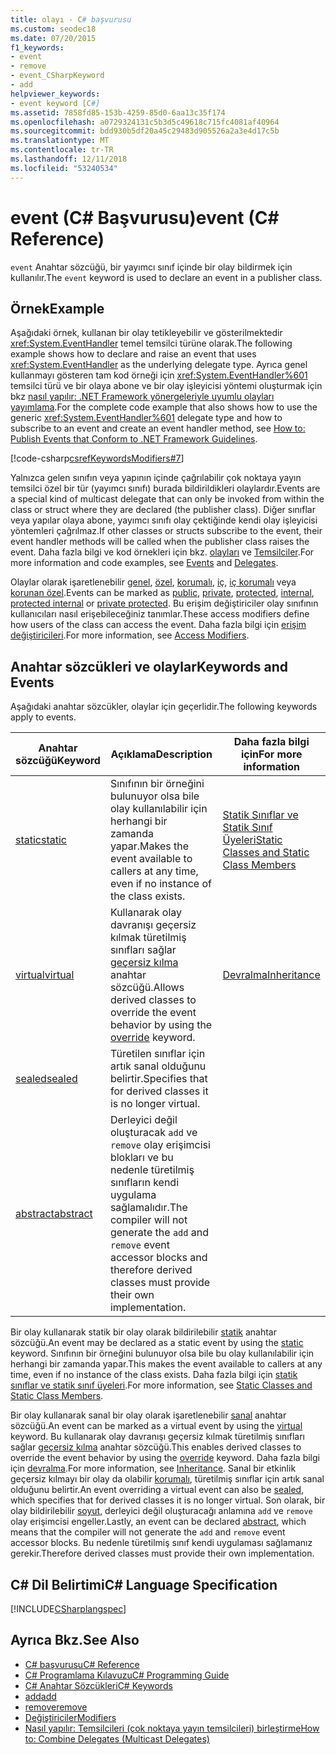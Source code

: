 ```yaml
---
title: olayı - C# başvurusu
ms.custom: seodec18
ms.date: 07/20/2015
f1_keywords:
- event
- remove
- event_CSharpKeyword
- add
helpviewer_keywords:
- event keyword [C#]
ms.assetid: 7858fd85-153b-4259-85d0-6aa13c35f174
ms.openlocfilehash: a0729324131c5b3d5c49618c715fc4081af40964
ms.sourcegitcommit: bdd930b5df20a45c29483d905526a2a3e4d17c5b
ms.translationtype: MT
ms.contentlocale: tr-TR
ms.lasthandoff: 12/11/2018
ms.locfileid: "53240534"
---
```

# <a name="event-c-reference"></a><span data-ttu-id="5d088-102">event (C# Başvurusu)</span><span class="sxs-lookup"><span data-stu-id="5d088-102">event (C# Reference)</span></span>
<span data-ttu-id="5d088-103">`event` Anahtar sözcüğü, bir yayımcı sınıf içinde bir olay bildirmek için kullanılır.</span><span class="sxs-lookup"><span data-stu-id="5d088-103">The `event` keyword is used to declare an event in a publisher class.</span></span>  
  
## <a name="example"></a><span data-ttu-id="5d088-104">Örnek</span><span class="sxs-lookup"><span data-stu-id="5d088-104">Example</span></span>  
 <span data-ttu-id="5d088-105">Aşağıdaki örnek, kullanan bir olay tetikleyebilir ve gösterilmektedir <xref:System.EventHandler> temel temsilci türüne olarak.</span><span class="sxs-lookup"><span data-stu-id="5d088-105">The following example shows how to declare and raise an event that uses <xref:System.EventHandler> as the underlying delegate type.</span></span> <span data-ttu-id="5d088-106">Ayrıca genel kullanmayı gösteren tam kod örneği için <xref:System.EventHandler%601> temsilci türü ve bir olaya abone ve bir olay işleyicisi yöntemi oluşturmak için bkz [nasıl yapılır: .NET Framework yönergeleriyle uyumlu olayları yayımlama](../../../csharp/programming-guide/events/how-to-publish-events-that-conform-to-net-framework-guidelines.md).</span><span class="sxs-lookup"><span data-stu-id="5d088-106">For the complete code example that also shows how to use the generic <xref:System.EventHandler%601> delegate type and how to subscribe to an event and create an event handler method, see [How to: Publish Events that Conform to .NET Framework Guidelines](../../../csharp/programming-guide/events/how-to-publish-events-that-conform-to-net-framework-guidelines.md).</span></span>  
  
 [!code-csharp[csrefKeywordsModifiers#7](~/samples/snippets/csharp/VS_Snippets_VBCSharp/csrefKeywordsModifiers/CS/csrefKeywordsModifiers.cs#7)]
  
 <span data-ttu-id="5d088-107">Yalnızca gelen sınıfın veya yapının içinde çağrılabilir çok noktaya yayın temsilci özel bir tür (yayımcı sınıfı) burada bildirildikleri olaylardır.</span><span class="sxs-lookup"><span data-stu-id="5d088-107">Events are a special kind of multicast delegate that can only be invoked from within the class or struct where they are declared (the publisher class).</span></span> <span data-ttu-id="5d088-108">Diğer sınıflar veya yapılar olaya abone, yayımcı sınıfı olay çektiğinde kendi olay işleyicisi yöntemleri çağrılmaz.</span><span class="sxs-lookup"><span data-stu-id="5d088-108">If other classes or structs subscribe to the event, their event handler methods will be called when the publisher class raises the event.</span></span> <span data-ttu-id="5d088-109">Daha fazla bilgi ve kod örnekleri için bkz. [olayları](../../../csharp/programming-guide/events/index.md) ve [Temsilciler](../../../csharp/programming-guide/delegates/index.md).</span><span class="sxs-lookup"><span data-stu-id="5d088-109">For more information and code examples, see [Events](../../../csharp/programming-guide/events/index.md) and [Delegates](../../../csharp/programming-guide/delegates/index.md).</span></span>  
  
 <span data-ttu-id="5d088-110">Olaylar olarak işaretlenebilir [genel](../../../csharp/language-reference/keywords/public.md), [özel](../../../csharp/language-reference/keywords/private.md), [korumalı](../../../csharp/language-reference/keywords/protected.md), [iç](../../../csharp/language-reference/keywords/internal.md), [iç korumalı](../../../csharp/language-reference/keywords/protected-internal.md) veya [korunan özel](../../../csharp/language-reference/keywords/private-protected.md).</span><span class="sxs-lookup"><span data-stu-id="5d088-110">Events can be marked as [public](../../../csharp/language-reference/keywords/public.md), [private](../../../csharp/language-reference/keywords/private.md), [protected](../../../csharp/language-reference/keywords/protected.md), [internal](../../../csharp/language-reference/keywords/internal.md), [protected internal](../../../csharp/language-reference/keywords/protected-internal.md) or [private protected](../../../csharp/language-reference/keywords/private-protected.md).</span></span> <span data-ttu-id="5d088-111">Bu erişim değiştiriciler olay sınıfının kullanıcıları nasıl erişebileceğiniz tanımlar.</span><span class="sxs-lookup"><span data-stu-id="5d088-111">These access modifiers define how users of the class can access the event.</span></span> <span data-ttu-id="5d088-112">Daha fazla bilgi için [erişim değiştiricileri](../../../csharp/programming-guide/classes-and-structs/access-modifiers.md).</span><span class="sxs-lookup"><span data-stu-id="5d088-112">For more information, see [Access Modifiers](../../../csharp/programming-guide/classes-and-structs/access-modifiers.md).</span></span>  
  
## <a name="keywords-and-events"></a><span data-ttu-id="5d088-113">Anahtar sözcükleri ve olaylar</span><span class="sxs-lookup"><span data-stu-id="5d088-113">Keywords and Events</span></span>  
 <span data-ttu-id="5d088-114">Aşağıdaki anahtar sözcükler, olaylar için geçerlidir.</span><span class="sxs-lookup"><span data-stu-id="5d088-114">The following keywords apply to events.</span></span>  
  
|<span data-ttu-id="5d088-115">Anahtar sözcüğü</span><span class="sxs-lookup"><span data-stu-id="5d088-115">Keyword</span></span>|<span data-ttu-id="5d088-116">Açıklama</span><span class="sxs-lookup"><span data-stu-id="5d088-116">Description</span></span>|<span data-ttu-id="5d088-117">Daha fazla bilgi için</span><span class="sxs-lookup"><span data-stu-id="5d088-117">For more information</span></span>|  
|-------------|-----------------|--------------------------|  
|[<span data-ttu-id="5d088-118">static</span><span class="sxs-lookup"><span data-stu-id="5d088-118">static</span></span>](../../../csharp/language-reference/keywords/static.md)|<span data-ttu-id="5d088-119">Sınıfının bir örneğini bulunuyor olsa bile olay kullanılabilir için herhangi bir zamanda yapar.</span><span class="sxs-lookup"><span data-stu-id="5d088-119">Makes the event available to callers at any time, even if no instance of the class exists.</span></span>|[<span data-ttu-id="5d088-120">Statik Sınıflar ve Statik Sınıf Üyeleri</span><span class="sxs-lookup"><span data-stu-id="5d088-120">Static Classes and Static Class Members</span></span>](../../../csharp/programming-guide/classes-and-structs/static-classes-and-static-class-members.md)|  
|[<span data-ttu-id="5d088-121">virtual</span><span class="sxs-lookup"><span data-stu-id="5d088-121">virtual</span></span>](../../../csharp/language-reference/keywords/virtual.md)|<span data-ttu-id="5d088-122">Kullanarak olay davranışı geçersiz kılmak türetilmiş sınıfları sağlar [geçersiz kılma](../../../csharp/language-reference/keywords/override.md) anahtar sözcüğü.</span><span class="sxs-lookup"><span data-stu-id="5d088-122">Allows derived classes to override the event behavior by using the [override](../../../csharp/language-reference/keywords/override.md) keyword.</span></span>|[<span data-ttu-id="5d088-123">Devralma</span><span class="sxs-lookup"><span data-stu-id="5d088-123">Inheritance</span></span>](../../../csharp/programming-guide/classes-and-structs/inheritance.md)|  
|[<span data-ttu-id="5d088-124">sealed</span><span class="sxs-lookup"><span data-stu-id="5d088-124">sealed</span></span>](../../../csharp/language-reference/keywords/sealed.md)|<span data-ttu-id="5d088-125">Türetilen sınıflar için artık sanal olduğunu belirtir.</span><span class="sxs-lookup"><span data-stu-id="5d088-125">Specifies that for derived classes it is no longer virtual.</span></span>||  
|[<span data-ttu-id="5d088-126">abstract</span><span class="sxs-lookup"><span data-stu-id="5d088-126">abstract</span></span>](../../../csharp/language-reference/keywords/abstract.md)|<span data-ttu-id="5d088-127">Derleyici değil oluşturacak `add` ve `remove` olay erişimcisi blokları ve bu nedenle türetilmiş sınıfların kendi uygulama sağlamalıdır.</span><span class="sxs-lookup"><span data-stu-id="5d088-127">The compiler will not generate the `add` and `remove` event accessor blocks and therefore derived classes must provide their own implementation.</span></span>||  
  
 <span data-ttu-id="5d088-128">Bir olay kullanarak statik bir olay olarak bildirilebilir [statik](../../../csharp/language-reference/keywords/static.md) anahtar sözcüğü.</span><span class="sxs-lookup"><span data-stu-id="5d088-128">An event may be declared as a static event by using the [static](../../../csharp/language-reference/keywords/static.md) keyword.</span></span> <span data-ttu-id="5d088-129">Sınıfının bir örneğini bulunuyor olsa bile bu olay kullanılabilir için herhangi bir zamanda yapar.</span><span class="sxs-lookup"><span data-stu-id="5d088-129">This makes the event available to callers at any time, even if no instance of the class exists.</span></span> <span data-ttu-id="5d088-130">Daha fazla bilgi için [statik sınıflar ve statik sınıf üyeleri](../../../csharp/programming-guide/classes-and-structs/static-classes-and-static-class-members.md).</span><span class="sxs-lookup"><span data-stu-id="5d088-130">For more information, see [Static Classes and Static Class Members](../../../csharp/programming-guide/classes-and-structs/static-classes-and-static-class-members.md).</span></span>  
  
 <span data-ttu-id="5d088-131">Bir olay kullanarak sanal bir olay olarak işaretlenebilir [sanal](../../../csharp/language-reference/keywords/virtual.md) anahtar sözcüğü.</span><span class="sxs-lookup"><span data-stu-id="5d088-131">An event can be marked as a virtual event by using the [virtual](../../../csharp/language-reference/keywords/virtual.md) keyword.</span></span> <span data-ttu-id="5d088-132">Bu kullanarak olay davranışı geçersiz kılmak türetilmiş sınıfları sağlar [geçersiz kılma](../../../csharp/language-reference/keywords/override.md) anahtar sözcüğü.</span><span class="sxs-lookup"><span data-stu-id="5d088-132">This enables derived classes to override the event behavior by using the [override](../../../csharp/language-reference/keywords/override.md) keyword.</span></span> <span data-ttu-id="5d088-133">Daha fazla bilgi için [devralma](../../../csharp/programming-guide/classes-and-structs/inheritance.md).</span><span class="sxs-lookup"><span data-stu-id="5d088-133">For more information, see [Inheritance](../../../csharp/programming-guide/classes-and-structs/inheritance.md).</span></span> <span data-ttu-id="5d088-134">Sanal bir etkinlik geçersiz kılmayı bir olay da olabilir [korumalı](../../../csharp/language-reference/keywords/sealed.md), türetilmiş sınıflar için artık sanal olduğunu belirtir.</span><span class="sxs-lookup"><span data-stu-id="5d088-134">An event overriding a virtual event can also be [sealed](../../../csharp/language-reference/keywords/sealed.md), which specifies that for derived classes it is no longer virtual.</span></span> <span data-ttu-id="5d088-135">Son olarak, bir olay bildirilebilir [soyut](../../../csharp/language-reference/keywords/abstract.md), derleyici değil oluşturacağı anlamına `add` ve `remove` olay erişimcisi engeller.</span><span class="sxs-lookup"><span data-stu-id="5d088-135">Lastly, an event can be declared [abstract](../../../csharp/language-reference/keywords/abstract.md), which means that the compiler will not generate the `add` and `remove` event accessor blocks.</span></span> <span data-ttu-id="5d088-136">Bu nedenle türetilmiş sınıf kendi uygulaması sağlamanız gerekir.</span><span class="sxs-lookup"><span data-stu-id="5d088-136">Therefore derived classes must provide their own implementation.</span></span>  
  
## <a name="c-language-specification"></a><span data-ttu-id="5d088-137">C# Dil Belirtimi</span><span class="sxs-lookup"><span data-stu-id="5d088-137">C# Language Specification</span></span>  
 [!INCLUDE[CSharplangspec](~/includes/csharplangspec-md.md)]  
  
## <a name="see-also"></a><span data-ttu-id="5d088-138">Ayrıca Bkz.</span><span class="sxs-lookup"><span data-stu-id="5d088-138">See Also</span></span>  

- [<span data-ttu-id="5d088-139">C# başvurusu</span><span class="sxs-lookup"><span data-stu-id="5d088-139">C# Reference</span></span>](../../../csharp/language-reference/index.md)  
- [<span data-ttu-id="5d088-140">C# Programlama Kılavuzu</span><span class="sxs-lookup"><span data-stu-id="5d088-140">C# Programming Guide</span></span>](../../../csharp/programming-guide/index.md)  
- [<span data-ttu-id="5d088-141">C# Anahtar Sözcükleri</span><span class="sxs-lookup"><span data-stu-id="5d088-141">C# Keywords</span></span>](../../../csharp/language-reference/keywords/index.md)  
- [<span data-ttu-id="5d088-142">add</span><span class="sxs-lookup"><span data-stu-id="5d088-142">add</span></span>](../../../csharp/language-reference/keywords/add.md)  
- [<span data-ttu-id="5d088-143">remove</span><span class="sxs-lookup"><span data-stu-id="5d088-143">remove</span></span>](../../../csharp/language-reference/keywords/remove.md)  
- [<span data-ttu-id="5d088-144">Değiştiriciler</span><span class="sxs-lookup"><span data-stu-id="5d088-144">Modifiers</span></span>](../../../csharp/language-reference/keywords/modifiers.md)  
- [<span data-ttu-id="5d088-145">Nasıl yapılır: Temsilcileri (çok noktaya yayın temsilcileri) birleştirme</span><span class="sxs-lookup"><span data-stu-id="5d088-145">How to: Combine Delegates (Multicast Delegates)</span></span>](../../../csharp/programming-guide/delegates/how-to-combine-delegates-multicast-delegates.md)
